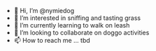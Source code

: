 - 👋 Hi, I’m @nymiedog
- 👀 I’m interested in sniffing and tasting grass
- 🌱 I’m currently learning to walk on leash
- 💞️ I’m looking to collaborate on doggo activities
- 📫 How to reach me ... tbd

<!---
nymiedog/nymiedog is a ✨ special ✨ repository because its `README.md` (this file) appears on your GitHub profile.
You can click the Preview link to take a look at your changes.
--->
